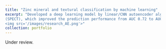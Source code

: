 ```yaml
---
title: "Zinc mineral and textural classification by machine learning"
excerpt: "Developed a deep learning model by linear/CNN autoencoder algorithm to extract features from nuclear images
(SPECT), which improved the prediction performance from AUC 0.72 to AUC 0.81<br/>
<img src='/images/research_AE.png'>"
collection: portfolio
---
```


Under review.